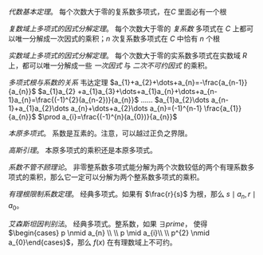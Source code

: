  *代数基本定理*。
 每个次数大于零的复系数多项式，在$C$ 里面必有一个根
 
*复数域上多项式的因式分解定理*。
每个次数大于零的 *复系数* 多项式在 $C$ 上都可以唯一分解成一次因式的乘积；$n$ 次复系数多项式在 $C$ 中恰有 $n$ 个根

*实数域上多项式的因式分解定理*。
每个次数大于零的实系数多项式在实数域 $R$ 上，都可以唯一分解成一些 *一次因式* 与 *二次不可约因式* 的乘积。

*多项式根与系数的关系*
韦达定理
$a_{1}+a_{2}+\dots+a_{n}=-\frac{a_{n-1}}{a_{n}}$
$a_{1}a_{2} +a_{1}a_{3}+\dots+a_{1}a_{n}+\dots+a_{n-1}a_{n}=\frac{(-1)^{2}(a_{n-2})}{a_{n}}$
$\dots\dots$
$a_{1}a_{2}\dots a_{n-1}+a_{1}a_{2}\dots a_{n}+\dots+a_{2}\dots a_{n}=(-1)^{n-1} \frac{a_{1}}{a_{n}}$
$\prod a_{i}=\frac{(-1)^{n}(a_{0})}{a_{n}}$

*本原多项式*。
系数是互素的。注意，可以越过正负之界限。

*高斯引理*。
本原多项式的乘积还是本原多项式。

*系数不管不顾理论*。
非零整系数多项式能分解为两个次数较低的两个有理系数多项式的乘积，那么它一定可以分解为两个整系数多项式的乘积。

*有理根限制系数定理*。
经典多项式。如果有 $\frac{r}{s}$ 为根，那么 $s \mid a_{n}, r \mid a_{0}$。

*艾森斯坦因判别法*。
经典多项式。整系数，如果 $\exists prime$， 使得 $\begin{cases} p \nmid a_{n} \\ \\ p \mid a_{i}\\ \\ p^{2} \nmid a_{0}\end{cases}$，那么 $f(x)$ 在有理数域上不可约。








